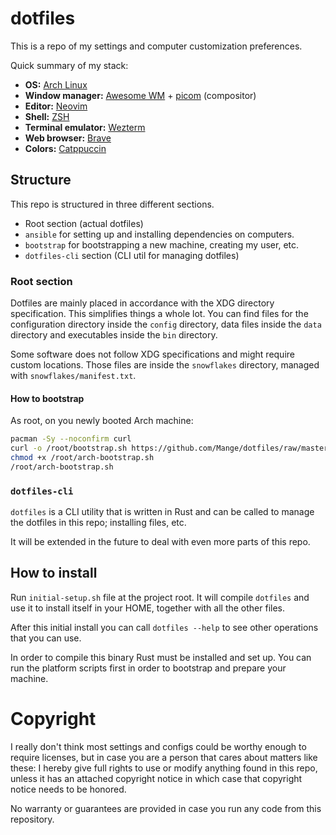 # dotfiles

This is a repo of my settings and computer customization preferences.

Quick summary of my stack:

- **OS:** [Arch Linux][arch]
- **Window manager:** [Awesome WM][awesome] + [picom] (compositor)
- **Editor:** [Neovim]
- **Shell:** [ZSH]
- **Terminal emulator:** [Wezterm]
- **Web browser:** [Brave]
- **Colors:** [Catppuccin]

## Structure

This repo is structured in three different sections.

 * Root section (actual dotfiles)
 * `ansible` for setting up and installing dependencies on computers.
 * `bootstrap` for bootstrapping a new machine, creating my user, etc.
 * `dotfiles-cli` section (CLI util for managing dotfiles)

### Root section

Dotfiles are mainly placed in accordance with the XDG directory specification.
This simplifies things a whole lot. You can find files for the configuration
directory inside the `config` directory, data files inside the `data` directory
and executables inside the `bin` directory.

Some software does not follow XDG specifications and might require custom
locations. Those files are inside the `snowflakes` directory, managed with
`snowflakes/manifest.txt`.

#### How to bootstrap

As root, on you newly booted Arch machine:

```bash
pacman -Sy --noconfirm curl
curl -o /root/bootstrap.sh https://github.com/Mange/dotfiles/raw/master/bootstrap/bootstrap.sh
chmod +x /root/arch-bootstrap.sh
/root/arch-bootstrap.sh
```

### `dotfiles-cli`

`dotfiles` is a CLI utility that is written in Rust and can be called to manage
the dotfiles in this repo; installing files, etc.

It will be extended in the future to deal with even more parts of this repo.

## How to install

Run `initial-setup.sh` file at the project root. It will compile `dotfiles` and
use it to install itself in your HOME, together with all the other files.

After this initial install you can call `dotfiles --help` to see other
operations that you can use.

In order to compile this binary Rust must be installed and set up. You can run
the platform scripts first in order to bootstrap and prepare your machine.

# Copyright

I really don't think most settings and configs could be worthy enough to
require licenses, but in case you are a person that cares about matters like
these:
I hereby give full rights to use or modify anything found in this repo, unless
it has an attached copyright notice in which case that copyright notice needs
to be honored.

No warranty or guarantees are provided in case you run any code from this
repository.

[arch]: https://www.archlinux.org/
[awesome]: https://awesomewm.org/
[picom]: https://github.com/yshui/picom
[Neovim]: https://neovim.io/
[ZSH]: http://zsh.sourceforge.net/
[Wezterm]: https://wezfurlong.org/wezterm/
[Brave]: https://brave.com/
[Catppuccin]: https://github.com/catppuccin/catppuccin
